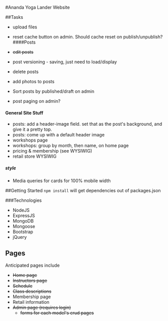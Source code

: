 #Ananda Yoga Lander Website

##Tasks

* upload files
* reset cache button on admin. Should cache reset on publish/unpublish?
####Posts

* ~~edit posts~~
* post versioning - saving, just need to load/display
* delete posts
* add photos to posts
* Sort posts by published/draft on admin
* post paging on admin?

#### General Site Stuff
* posts: add a header-image field. set that as the post's background, and give it a pretty top.
* posts: come up with a default header image
* workshops page
* workshops: group by month, then name, on home page
* pricing & membership (see WYSIWIG)
* retail store WYSIWIG

##### style
* Media queries for cards for 100% mobile width

##Getting Started
<code>npm install</code> will get dependencies out of packages.json

###Technologies
* NodeJS
* ExpressJS
* MongoDB
* Mongoose
* Bootstrap
* jQuery

## Pages
Anticipated pages include

* ~~Home page~~
* ~~Instructors page~~
* ~~Schedule~~
* ~~Class descriptions~~
* Membership page
* Retail information
* ~~Admin page (requires login)~~
    * ~~forms for each model's crud pages~~

